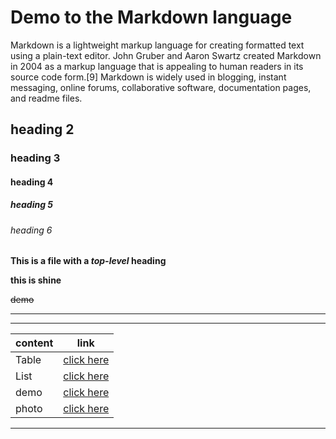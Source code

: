 # Demo to the Markdown language

Markdown is a lightweight markup language for creating formatted text using a plain-text editor. John Gruber and Aaron Swartz created Markdown in 2004 as a markup language that is appealing to human readers in its source code form.[9] Markdown is widely used in blogging, instant messaging, online forums, collaborative software, documentation pages, and readme files.

## heading 2

### heading 3 

#### heading 4

##### heading 5

###### heading 6

**This is a file with a *top-level* heading**

__this is shine__  

~~demo~~

---
___


|content|link|
|-------|----|
|Table|[click here](./table.md)|
|List|[click here](./orderlist.md)|
|demo|[click here](./demo.md)|
|photo|[click here](./Photo.md)|


___






